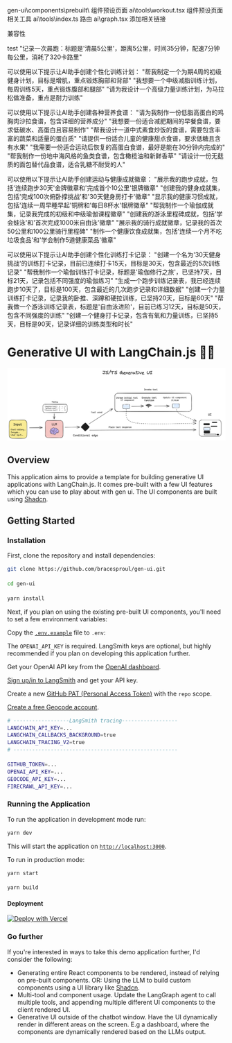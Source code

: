 gen-ui\components\prebuilt\  组件预设页面
ai\tools\workout.tsx         组件预设页面相关工具
ai\tools\index.ts            路由
ai\graph.tsx                 添加相关链接

兼容性

test
"记录一次晨跑：标题是'清晨5公里'，距离5公里，时间35分钟，配速7分钟每公里，消耗了320卡路里"

可以使用以下提示让AI助手创建个性化训练计划：
"帮我制定一个为期4周的初级健身计划，目标是增肌，重点锻炼胸部和背部"
"我想要一个中级减脂训练计划，每周训练5天，重点锻炼腹部和腿部"
"请为我设计一个高级力量训练计划，为马拉松做准备，重点是耐力训练"


可以使用以下提示让AI助手创建各种营养食谱：
"请为我制作一份低脂高蛋白的鸡胸肉沙拉食谱，包含详细的营养成分"
"我想要一份适合减肥期间的早餐食谱，要求低碳水、高蛋白且容易制作"
"帮我设计一道中式素食炒饭的食谱，需要包含丰富的蔬菜和适量的蛋白质"
"请提供一份适合儿童的健康甜点食谱，要求低糖且含有水果"
"我需要一份适合运动后恢复的高蛋白食谱，最好是能在30分钟内完成的"
"帮我制作一份地中海风格的鱼类食谱，包含橄榄油和新鲜香草"
"请设计一份无麸质的面包替代品食谱，适合乳糖不耐受的人"

可以使用以下提示让AI助手创建运动与健康成就徽章：
"展示我的跑步成就，包括'连续跑步30天'金牌徽章和'完成首个10公里'银牌徽章"
"创建我的健身成就集，包括'完成100次俯卧撑挑战'和'30天健身房打卡'徽章"
"显示我的健康习惯成就，包括'连续一周早睡早起'铜牌和'每日8杯水'银牌徽章"
"帮我制作一个瑜伽成就集，记录我完成的初级和中级瑜伽课程徽章"
"创建我的游泳里程碑成就，包括'学会蛙泳'和'首次完成1000米自由泳'徽章"
"展示我的骑行成就徽章，记录我的首次50公里和100公里骑行里程碑"
"制作一个健康饮食成就集，包括'连续一个月不吃垃圾食品'和'学会制作5道健康菜品'徽章"



可以使用以下提示让AI助手创建个性化训练打卡记录：
"创建一个名为'30天健身挑战'的训练打卡记录，目前已连续打卡15天，目标是30天，包含最近的5次训练记录"
"帮我制作一个瑜伽训练打卡记录，标题是'瑜伽修行之旅'，已坚持7天，目标21天，记录包括不同强度的瑜伽练习"
"生成一个跑步训练记录表，我已经连续跑步10天了，目标是100天，包含最近的几次跑步记录和详细数据"
"创建一个力量训练打卡记录，记录我的卧推、深蹲和硬拉训练，已坚持20天，目标是60天"
"帮我做一个游泳训练记录表，标题是'自由泳进阶'，目前已练习12天，目标是50天，包含不同强度的训练"
"创建一个健身打卡记录，包含有氧和力量训练，已坚持5天，目标是90天，记录详细的训练类型和时长"























# Generative UI with LangChain.js 🦜🔗

![Generative UI with LangChain.js](./public/gen_ui_diagram.png)

## Overview

This application aims to provide a template for building generative UI applications with LangChain.js.
It comes pre-built with a few UI features which you can use to play about with gen ui. The UI components are built using [Shadcn](https://ui.shadcn.com/).

## Getting Started

### Installation

First, clone the repository and install dependencies:

```bash
git clone https://github.com/bracesproul/gen-ui.git

cd gen-ui

yarn install
```

Next, if you plan on using the existing pre-built UI components, you'll need to set a few environment variables:

Copy the [`.env.example`](./.env.example) file to `.env`:

The `OPENAI_API_KEY` is required. LangSmith keys are optional, but highly recommended if you plan on developing this application further.

Get your OpenAI API key from the [OpenAI dashboard](https://platform.openai.com/login?launch).

[Sign up/in to LangSmith](https://smith.langchain.com/) and get your API key.

Create a new [GitHub PAT (Personal Access Token)](https://github.com/settings/tokens/new) with the `repo` scope.

[Create a free Geocode account](https://geocode.xyz/api).

```bash
# ------------------LangSmith tracing------------------
LANGCHAIN_API_KEY=...
LANGCHAIN_CALLBACKS_BACKGROUND=true
LANGCHAIN_TRACING_V2=true
# -----------------------------------------------------

GITHUB_TOKEN=...
OPENAI_API_KEY=...
GEOCODE_API_KEY=...
FIRECRAWL_API_KEY=...
```

### Running the Application

To run the application in development mode run:

```bash
yarn dev
```

This will start the application on [`http://localhost:3000`](http://localhost:3000).

To run in production mode:

```bash
yarn start

yarn build
```

#### Deployment

[![Deploy with Vercel](https://vercel.com/button)](https://vercel.com/new/clone?repository-url=https%3A%2F%2Fgithub.com%2Fbracesproul%2Fgen-ui&env=GITHUB_TOKEN,OPENAI_API_KEY,GEOCODE_API_KEY,FIRECRAWL_API_KEY,LANGCHAIN_API_KEY,LANGCHAIN_CALLBACKS_BACKGROUND,LANGCHAIN_TRACING_V2&project-name=gen-ui&repository-name=gen-ui)

### Go further

If you're interested in ways to take this demo application further, I'd consider the following:

- Generating entire React components to be rendered, instead of relying on pre-built components. OR: Using the LLM to build custom components using a UI library like [Shadcn](https://ui.shadcn.com/).
- Multi-tool and component usage. Update the LangGraph agent to call multiple tools, and appending multiple different UI components to the client rendered UI.
- Generative UI outside of the chatbot window. Have the UI dynamically render in different areas on the screen. E.g a dashboard, where the components are dynamically rendered based on the LLMs output.
